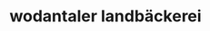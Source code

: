 ---
title: "wodantaler landbäckerei"
url: /sprockhoevel/wodantaler-landbaeckerei/
shop: Bäckerei
---